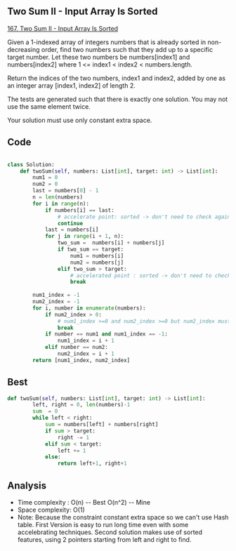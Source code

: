 ## Two Sum II - Input Array Is Sorted

[167. Two Sum II - Input Array Is Sorted](https://leetcode.com/problems/two-sum-ii-input-array-is-sorted)

Given a 1-indexed array of integers numbers that is already sorted in non-decreasing order, find two numbers such that they add up to a specific target number. Let these two numbers be numbers[index1] and numbers[index2] where 1 <= index1 < index2 < numbers.length.

Return the indices of the two numbers, index1 and index2, added by one as an integer array [index1, index2] of length 2.

The tests are generated such that there is exactly one solution. You may not use the same element twice.

Your solution must use only constant extra space.
## Code
```python

class Solution:
    def twoSum(self, numbers: List[int], target: int) -> List[int]:
        num1 = 0
        num2 = 0
        last = numbers[0] - 1
        n = len(numbers)
        for i in range(n):
            if numbers[i] == last:
                # accelerate point: sorted -> don't need to check again for the same numbers
                continue
            last = numbers[i]
            for j in range(i + 1, n):
                two_sum =  numbers[i] + numbers[j]
                if two_sum == target:
                    num1 = numbers[i]
                    num2 = numbers[j]
                elif two_sum > target:
                    # accelerated point : sorted -> don't need to check the rest
                    break
        
        num1_index = -1
        num2_index = -1
        for i, number in enumerate(numbers):
            if num2_index > 0:
                # num1_index >=0 and num2_index >=0 but num2_index must be found later than num1_index
                break
            if number == num1 and num1_index == -1:
                num1_index = i + 1
            elif number == num2:
                num2_index = i + 1
        return [num1_index, num2_index]
```

## Best
```python
def twoSum(self, numbers: List[int], target: int) -> List[int]:
        left, right = 0, len(numbers)-1 
        sum  = 0
        while left < right:
            sum = numbers[left] + numbers[right]
            if sum > target:
                right -= 1
            elif sum < target:
                left += 1
            else:
                return left+1, right+1
```
## Analysis
- Time complexity : O(n) -- Best  O(n^2) -- Mine
- Space complexity: O(1)
- Note: Because the constraint constant extra space so we can't use Hash table. First Version is easy to run long time even with some accelebrating techniques.
Second solution makes use of sorted features, using 2 pointers starting from left and right to find. 
        